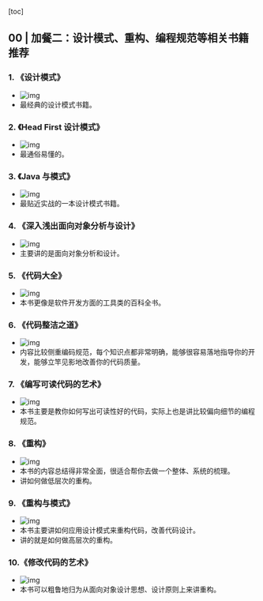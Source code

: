 [toc]

## 00 | 加餐二：设计模式、重构、编程规范等相关书籍推荐

### 1. 《设计模式》

-   ![img](imgs/1deb18c033909ca544195435696e1aab.png)
-   最经典的设计模式书籍。

### 2. 《Head First 设计模式》

-   ![img](imgs/32bf8494047fbdcf4fb1acb0cb1b4f2d.png)
-   最通俗易懂的。

### 3. 《Java 与模式》

-   ![img](imgs/6996f3e8c094051d44e94bbbbb94f60e.png)
-   最贴近实战的一本设计模式书籍。

### 4. 《深入浅出面向对象分析与设计》

-   ![img](imgs/25ef700c48d79b68b994ebab67fb8fa4.png)
-   主要讲的是面向对象分析和设计。

### 5. 《代码大全》

-   ![img](imgs/6612c56e4d5f1d67ecd678d9810938a8.png)
-   本书更像是软件开发方面的工具类的百科全书。

### 6. 《代码整洁之道》

-   ![img](imgs/09063c31913414e8c93fb5469fea7f47.png)
-   内容比较侧重编码规范，每个知识点都非常明确，能够很容易落地指导你的开发，能够立竿见影地改善你的代码质量。

### 7. 《编写可读代码的艺术》

-   ![img](imgs/a07e5ed7549e272055c0730821431491.png)
-   本书主要是教你如何写出可读性好的代码，实际上也是讲比较偏向细节的编程规范。

### 8. 《重构》

-   ![img](imgs/ac08ba290bdb1081f5f0efa1deab2502.png)
-   本书的内容总结得非常全面，很适合帮你去做一个整体、系统的梳理。
-   讲如何做低层次的重构。

### 9. 《重构与模式》

-   ![img](imgs/011c721627e3fa1c7b0ea5230a42f9d1.png)
-   本书主要讲如何应用设计模式来重构代码，改善代码设计。
-   讲的就是如何做高层次的重构。

### 10.《修改代码的艺术》

-   ![img](imgs/c25b98e63f7fef3f8c12a972b2ac62f7.png)
-   本书可以粗鲁地归为从面向对象设计思想、设计原则上来讲重构。

